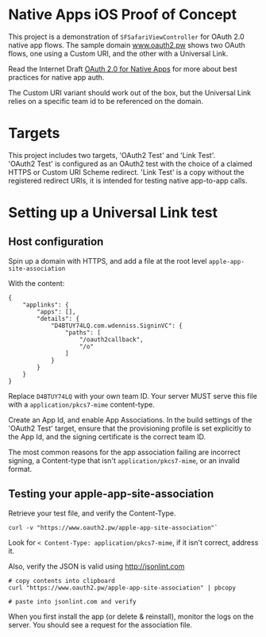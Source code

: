 # Native Apps iOS Proof of Concept

This project is a demonstration of `SFSafariViewController` for OAuth 2.0
native app flows. The sample domain www.oauth2.pw shows two OAuth flows, one
using a Custom URI, and the other with a Universal Link.

Read the Internet Draft [OAuth 2.0 for Native Apps](https://tools.ietf.org/html/draft-wdenniss-oauth-native-apps-00) 
for more about best practices for native app auth.

The Custom URI variant should work out of the box, but the Universal Link
relies on a specific team id to be referenced on the domain.

# Targets

This project includes two targets, 'OAuth2 Test' and 'Link Test'.  
'OAuth2 Test' is configured as an OAuth2 test with the choice of 
a claimed HTTPS or Custom URI Scheme redirect. 
'Link Test' is a copy without the registered redirect URIs, it is intended 
for testing native app-to-app calls.

# Setting up a Universal Link test

## Host configuration

Spin up a domain with HTTPS, and add a file at the root level `apple-app-site-association`

With the content:

	{
	    "applinks": {
	        "apps": [],
	        "details": {
	            "D4BTUY74LQ.com.wdenniss.SigninVC": {
	                "paths": [
	                    "/oauth2callback",
	                    "/o"
	                ]
	            }
	        }
	    }
	}

Replace `D4BTUY74LQ` with your own team ID.  Your server MUST serve this file with
a `application/pkcs7-mime` content-type.

Create an App Id, and enable App Associations. 
In the build settings of the 'OAuth2 Test' target, ensure that the provisioning
profile is set explicitly to the App Id, and the signing certificate is the correct
team ID.

The most common reasons for the app association failing are incorrect signing, 
a Content-type that isn't `application/pkcs7-mime`, or an invalid format.

## Testing your apple-app-site-association

Retrieve your test file, and verify the Content-Type.

    curl -v "https://www.oauth2.pw/apple-app-site-association"`

Look for `< Content-Type: application/pkcs7-mime`, if it isn't correct, address it.

Also, verify the JSON is valid using http://jsonlint.com

	# copy contents into clipboard
	curl "https://www.oauth2.pw/apple-app-site-association" | pbcopy

	# paste into jsonlint.com and verify 

When you first install the app (or delete & reinstall), monitor the logs on the server. 
You should see a request for the association file.
